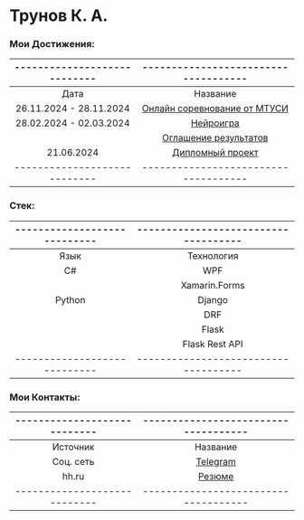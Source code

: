 # Трунов К. А.
### Мои Достижения:

| ---------------------------- |                             ------------------------------------                              |
| :--------------------------: | :-----------------------------------------------------------------------------------------------------------------------------: |
|             Дата             |                                                            Название                                                             |
|   26.11.2024 - 28.11.2024    |                                [Онлайн соревнование от МТУСИ](https://github.com/KlimentFis/KIP)                                |
|   28.02.2024 - 02.03.2024    | [Нейроигра](https://drive.google.com/file/d/14cXQKAdb4eimwt6hJ8Uy4aF8Myw8-6df/view?usp=sharing) |
|                              |                                     [Оглашение результатов](https://vk.cc/cdT13r)                                     |
|          21.06.2024          |                             [Дипломный проект](https://github.com/KlimentFis/Our_Diploma)                             |
| ---------------------------- |                             ------------------------------------                              |
### Стек:

| ---------------------------- | ------------------------------------ |
| :--------------------------: | :--------------------------------------------------------------------: |
|             Язык             |                               Технология                               |
|              C#              |                                  WPF                                   |
|                              |                             Xamarin.Forms                              |
|            Python            |                                 Django                                 |
|                              |                                  DRF                                   |
|                              |                                 Flask                                  |
|                              |                             Flask Rest API                             |
| ---------------------------- | ------------------------------------ |

### Мои Контакты:

| ---------------------------- | ------------------------------------ |
| :--------------------------: | :--------------------------------------------------------------------: |
|           Источник           |                                Название                                |
|          Соц. сеть           |                   [Telegram](http://t.me/KlimentFis)                   |
|            hh.ru             | [Резюме](https://hh.ru/resume/aed9097bff088a6ee40039ed1f3871554d344e)  |
| ---------------------------- | ------------------------------------ |


